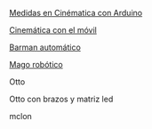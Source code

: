 [Medidas en Cinématica con Arduino](http://www.iesveleta.com/actividades/proyecto-educativo-con-robots-cinematica-con-arduino/)

[Cinemática con el móvil](https://docs.google.com/document/d/1I86Kt4TV1TPg4dPlDCZFRnqJcVycdrf1h6WWiLZnpuA/edit)

[Barman automático](https://www.instructables.com/Arduino-Robotic-Bartender-3D-Printable-Bluetooth/)

[Mago robótico](https://www.youtube.com/channel/UCmU1_YYwKWexrEB_tvlL4Sg)

Otto

Otto con brazos y matriz led

mclon   